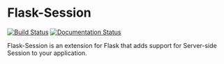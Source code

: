 Flask-Session
=============

[![Build Status](https://travis-ci.org/mcrowson/flask-session.svg?branch=master)](https://travis-ci.org/mcrowson/flask-session)
[![Documentation Status](https://readthedocs.org/projects/flask-session/badge/?version=latest)](http://flask-session.readthedocs.io/en/latest/?badge=latest)


Flask-Session is an extension for Flask that adds support for Server-side Session to your application.
